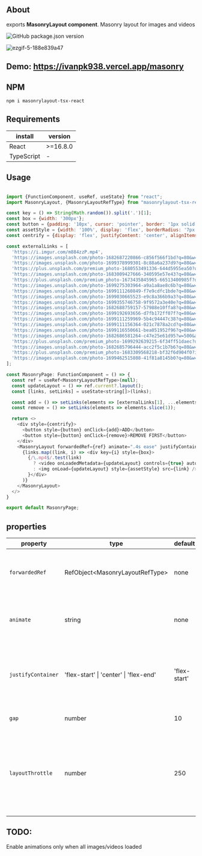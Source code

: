 ## About
exports **MasonryLayout component**.
Masonry layout for images and videos

![GitHub package.json version](https://img.shields.io/github/package-json/v/inhibate/masonrylayout-tsx-react)

![ezgif-5-188e839a47](https://github.com/inhibate/masonrylayout/assets/7237762/061b05e7-60bc-4efb-993e-62a45f440f3c)

## Demo: https://ivanpk938.vercel.app/masonry

## NPM
```npm i masonrylayout-tsx-react```

## Requirements

| install | version |
| --- | --- |
| React | >=16.8.0 |
| TypeScript | - |

## Usage
```js

import {FunctionComponent, useRef, useState} from "react";
import MasonryLayout, {MasonryLayoutRefType} from "masonrylayout-tsx-react"

const key = () => String(Math.random()).split('.')[1];
const box = {width: '300px'};
const button = {padding: '10px', cursor: 'pointer', border: '1px solid transparent', margin: '20px 5px'};
const assetStyle = {width: '100%', display: 'flex', borderRadius: '7px'};
const centrify = {display: 'flex', justifyContent: 'center', alignItems: 'center'};

const externalLinks = [
  'https://i.imgur.com/m884zzP.mp4',
  'https://images.unsplash.com/photo-1682687220866-c856f566f1bd?q=80&w=1470&auto=format&fit=crop&ixlib=rb-4.0.3&ixid=M3wxMjA3fDF8MHxwaG90by1wYWdlfHx8fGVufDB8fHx8fA%3D%3D',
  'https://images.unsplash.com/photo-1699378999301-8c88a6a237d9?q=80&w=1364&auto=format&fit=crop&ixlib=rb-4.0.3&ixid=M3wxMjA3fDB8MHxwaG90by1wYWdlfHx8fGVufDB8fHx8fA%3D%3D',
  'https://plus.unsplash.com/premium_photo-1680553491336-644d5955ea50?q=80&w=1470&auto=format&fit=crop&ixlib=rb-4.0.3&ixid=M3wxMjA3fDB8MHxwaG90by1wYWdlfHx8fGVufDB8fHx8fA%3D%3D',
  'https://images.unsplash.com/photo-1683009427666-340595e57e43?q=80&w=1470&auto=format&fit=crop&ixlib=rb-4.0.3&ixid=M3wxMjA3fDF8MHxwaG90by1wYWdlfHx8fGVufDB8fHx8fA%3D%3D',
  'https://plus.unsplash.com/premium_photo-1673435845965-66513400985f?q=80&w=1332&auto=format&fit=crop&ixlib=rb-4.0.3&ixid=M3wxMjA3fDB8MHxwaG90by1wYWdlfHx8fGVufDB8fHx8fA%3D%3D',
  'https://images.unsplash.com/photo-1699275303964-a9a1a8ae8c6b?q=80&w=1470&auto=format&fit=crop&ixlib=rb-4.0.3&ixid=M3wxMjA3fDB8MHxwaG90by1wYWdlfHx8fGVufDB8fHx8fA%3D%3D',
  'https://images.unsplash.com/photo-1699111260849-f7e9cdfc1bde?q=80&w=1374&auto=format&fit=crop&ixlib=rb-4.0.3&ixid=M3wxMjA3fDB8MHxwaG90by1wYWdlfHx8fGVufDB8fHx8fA%3D%3D',
  'https://images.unsplash.com/photo-1699030665523-e9c8a366b9a3?q=80&w=1332&auto=format&fit=crop&ixlib=rb-4.0.3&ixid=M3wxMjA3fDB8MHxwaG90by1wYWdlfHx8fGVufDB8fHx8fA%3D%3D',
  'https://images.unsplash.com/photo-1699355746758-9f9572a3e40e?q=80&w=1374&auto=format&fit=crop&ixlib=rb-4.0.3&ixid=M3wxMjA3fDB8MHxwaG90by1wYWdlfHx8fGVufDB8fHx8fA%3D%3D',
  'https://images.unsplash.com/photo-1682688759157-57988e10ffa8?q=80&w=1470&auto=format&fit=crop&ixlib=rb-4.0.3&ixid=M3wxMjA3fDF8MHxwaG90by1wYWdlfHx8fGVufDB8fHx8fA%3D%3D',
  'https://images.unsplash.com/photo-1699192693656-d7fb172ff07f?q=80&w=1374&auto=format&fit=crop&ixlib=rb-4.0.3&ixid=M3wxMjA3fDB8MHxwaG90by1wYWdlfHx8fGVufDB8fHx8fA%3D%3D',
  'https://images.unsplash.com/photo-1699111259969-5b4c94447c38?q=80&w=1374&auto=format&fit=crop&ixlib=rb-4.0.3&ixid=M3wxMjA3fDB8MHxwaG90by1wYWdlfHx8fGVufDB8fHx8fA%3D%3D',
  'https://images.unsplash.com/photo-1699111156364-021c7878a2cd?q=80&w=1374&auto=format&fit=crop&ixlib=rb-4.0.3&ixid=M3wxMjA3fDB8MHxwaG90by1wYWdlfHx8fGVufDB8fHx8fA%3D%3D',
  'https://images.unsplash.com/photo-1699116550661-bea051952f96?q=80&w=1470&auto=format&fit=crop&ixlib=rb-4.0.3&ixid=M3wxMjA3fDB8MHxwaG90by1wYWdlfHx8fGVufDB8fHx8fA%3D%3D',
  'https://images.unsplash.com/photo-1682686581264-c47e25e61d95?w=500&auto=format&fit=crop&q=60&ixlib=rb-4.0.3&ixid=M3wxMjA3fDF8MHxlZGl0b3JpYWwtZmVlZHwxfHx8ZW58MHx8fHx8',
  'https://plus.unsplash.com/premium_photo-1699292639215-6f34ff51daec?q=80&w=1470&auto=format&fit=crop&ixlib=rb-4.0.3&ixid=M3wxMjA3fDB8MHxwaG90by1wYWdlfHx8fGVufDB8fHx8fA%3D%3D',
  'https://images.unsplash.com/photo-1682685796444-acc2f5c1b7b6?q=80&w=1470&auto=format&fit=crop&ixlib=rb-4.0.3&ixid=M3wxMjA3fDF8MHxwaG90by1wYWdlfHx8fGVufDB8fHx8fA%3D%3D',
  'https://plus.unsplash.com/premium_photo-1683309568218-bf32f6d904f0?ixlib=rb-4.0.3&ixid=M3wxMjA3fDB8MHxlZGl0b3JpYWwtZmVlZHwyNHx8fGVufDB8fHx8fA%3D%3D&auto=format&fit=crop&w=700&q=60',
  'https://images.unsplash.com/photo-1699462515808-41f81a8145b0?q=80&w=1470&auto=format&fit=crop&ixlib=rb-4.0.3&ixid=M3wxMjA3fDB8MHxwaG90by1wYWdlfHx8fGVufDB8fHx8fA%3D%3D'
];

const MasonryPage: FunctionComponent = () => {
  const ref = useRef<MasonryLayoutRefType>(null);
  const updateLayout = () => ref.current?.layout();
  const [links, setLinks] = useState<string[]>(links);

  const add = () => setLinks(elements => [externalLinks[1], ...elements]);
  const remove = () => setLinks(elements => elements.slice(1));

  return <>
    <div style={centrify}>
      <button style={button} onClick={add}>ADD</button>
      <button style={button} onClick={remove}>REMOVE FIRST</button>
    </div>
    <MasonryLayout forwardedRef={ref} animate=".4s ease" justifyContainer="center" gap={5} layoutThrottle={200}>
      {links.map((link, i) => <div key={i} style={box}>
        {/\.mp4$/.test(link)
          ? <video onLoadedMetadata={updateLayout} controls={true} autoPlay={true} loop={true} muted style={assetStyle}><source src={link} type="video/mp4" /></video>
          : <img onLoad={updateLayout} style={assetStyle} src={link} />
        }</div>
      )}
    </MasonryLayout>
  </>
}

export default MasonryPage;
```

## properties

| property | type | default | description |
| --- | --- | --- | --- |
| `forwardedRef` | RefObject\<MasonryLayoutRefType\> | none | Provides **layout()** function. Used to layout elements |
| `animate` | string | none | To animate elements using CSS-transition. Example: **.4s ease** |
| `justifyContainer` | 'flex-start' \| 'center' \| 'flex-end' | 'flex-start' | Specifies how to place container (in which all elements are nested) |
| `gap` | number | 10 | A gap for the elements |
| `layoutThrottle` | number | 250 | Delay after which the **layout()** function is called to layout elements when browser's window is resized | 

## TODO:
Enable animations only when all images/videos loaded
